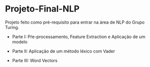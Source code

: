 # Projeto-Final-NLP

Projeto feito como pré-requisito para entrar na área de NLP do Grupo Turing. 

* Parte I: Pŕe-processamento, Feature Extraction e Aplicação de um modelo

* Parte II: Aplicação de um método léxico com Vader

* Parte III: Word Vectors
